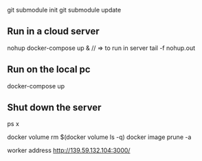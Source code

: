 

git submodule init
git submodule update

## Run in a cloud server
nohup docker-compose up &   //  => to run in server
tail -f nohup.out
## Run on the local pc
docker-compose up
## Shut down the server
ps x

docker volume rm $(docker volume ls -q)
docker image prune -a

worker address http://139.59.132.104:3000/







